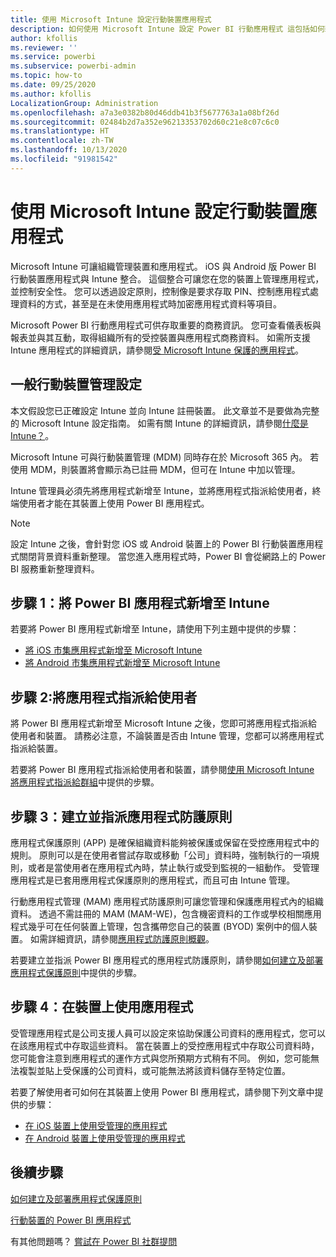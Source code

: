 ```yaml
---
title: 使用 Microsoft Intune 設定行動裝置應用程式
description: 如何使用 Microsoft Intune 設定 Power BI 行動應用程式 這包括如何新增及部署應用程式， 以及如何建立行動應用程式原則來控制安全性。
author: kfollis
ms.reviewer: ''
ms.service: powerbi
ms.subservice: powerbi-admin
ms.topic: how-to
ms.date: 09/25/2020
ms.author: kfollis
LocalizationGroup: Administration
ms.openlocfilehash: a7a3e0382b80d46ddb41b3f5677763a1a08bf26d
ms.sourcegitcommit: 02484b2d7a352e96213353702d60c21e8c07c6c0
ms.translationtype: HT
ms.contentlocale: zh-TW
ms.lasthandoff: 10/13/2020
ms.locfileid: "91981542"
---
```

# <a name="configure-mobile-apps-with-microsoft-intune"></a>使用 Microsoft Intune 設定行動裝置應用程式

Microsoft Intune 可讓組織管理裝置和應用程式。 iOS 與 Android 版 Power BI 行動裝置應用程式與 Intune 整合。 這個整合可讓您在您的裝置上管理應用程式，並控制安全性。 您可以透過設定原則，控制像是要求存取 PIN、控制應用程式處理資料的方式，甚至是在未使用應用程式時加密應用程式資料等項目。

Microsoft Power BI 行動應用程式可供存取重要的商務資訊。 您可查看儀表板與報表並與其互動，取得組織所有的受控裝置與應用程式商務資料。 如需所支援 Intune 應用程式的詳細資訊，請參閱[受 Microsoft Intune 保護的應用程式](/intune/apps/apps-supported-intune-apps)。

## <a name="general-mobile-device-management-configuration"></a>一般行動裝置管理設定

本文假設您已正確設定 Intune 並向 Intune 註冊裝置。 此文章並不是要做為完整的 Microsoft Intune 設定指南。 如需有關 Intune 的詳細資訊，請參閱[什麼是 Intune？](/intune/introduction-intune/)。

Microsoft Intune 可與行動裝置管理 (MDM) 同時存在於 Microsoft 365 內。 若使用 MDM，則裝置將會顯示為已註冊 MDM，但可在 Intune 中加以管理。

Intune 管理員必須先將應用程式新增至 Intune，並將應用程式指派給使用者，終端使用者才能在其裝置上使用 Power BI 應用程式。

> [!NOTE]
> 設定 Intune 之後，會針對您 iOS 或 Android 裝置上的 Power BI 行動裝置應用程式關閉背景資料重新整理。 當您進入應用程式時，Power BI 會從網路上的 Power BI 服務重新整理資料。

## <a name="step-1-add-the-power-bi-app-to-intune"></a>步驟 1：將 Power BI 應用程式新增至 Intune

若要將 Power BI 應用程式新增至 Intune，請使用下列主題中提供的步驟：
- [將 iOS 市集應用程式新增至 Microsoft Intune](/intune/apps/store-apps-ios)
- [將 Android 市集應用程式新增至 Microsoft Intune](/intune/apps/store-apps-android)

## <a name="step-2-assign-the-app-to-your-end-users"></a>步驟 2:將應用程式指派給使用者

將 Power BI 應用程式新增至 Microsoft Intune 之後，您即可將應用程式指派給使用者和裝置。 請務必注意，不論裝置是否由 Intune 管理，您都可以將應用程式指派給裝置。

若要將 Power BI 應用程式指派給使用者和裝置，請參閱[使用 Microsoft Intune 將應用程式指派給群組](/intune/apps/apps-deploy)中提供的步驟。

## <a name="step-3-create-and-assign-app-protection-policies"></a>步驟 3：建立並指派應用程式防護原則

應用程式保護原則 (APP) 是確保組織資料能夠被保護或保留在受控應用程式中的規則。 原則可以是在使用者嘗試存取或移動「公司」資料時，強制執行的一項規則，或者是當使用者在應用程式內時，禁止執行或受到監視的一組動作。 受管理應用程式是已套用應用程式保護原則的應用程式，而且可由 Intune 管理。

行動應用程式管理 (MAM) 應用程式防護原則可讓您管理和保護應用程式內的組織資料。 透過不需註冊的 MAM (MAM-WE)，包含機密資料的工作或學校相關應用程式幾乎可在任何裝置上管理，包含攜帶您自己的裝置 (BYOD) 案例中的個人裝置。 如需詳細資訊，請參閱[應用程式防護原則概觀](/intune/apps/app-protection-policy)。

若要建立並指派 Power BI 應用程式的應用程式防護原則，請參閱[如何建立及部署應用程式保護原則](/intune/apps/app-protection-policies)中提供的步驟。

## <a name="step-4-use-the-application-on-a-device"></a>步驟 4：在裝置上使用應用程式

受管理應用程式是公司支援人員可以設定來協助保護公司資料的應用程式，您可以在該應用程式中存取這些資料。 當在裝置上的受控應用程式中存取公司資料時，您可能會注意到應用程式的運作方式與您所預期方式稍有不同。 例如，您可能無法複製並貼上受保護的公司資料，或可能無法將該資料儲存至特定位置。

若要了解使用者可如何在其裝置上使用 Power BI 應用程式，請參閱下列文章中提供的步驟：
- [在 iOS 裝置上使用受管理的應用程式](/intune-user-help/use-managed-apps-on-your-device-ios#how-do-i-get-managed-apps)
- [在 Android 裝置上使用受管理的應用程式](/intune-user-help/use-managed-apps-on-your-device-android)

## <a name="next-steps"></a>後續步驟

[如何建立及部署應用程式保護原則](/intune/app-protection-policies) 

[行動裝置的 Power BI 應用程式](../consumer/mobile/mobile-apps-for-mobile-devices.md)  

有其他問題嗎？ [嘗試在 Power BI 社群提問](https://community.powerbi.com/)